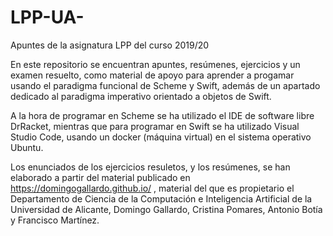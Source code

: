 # LPP-UA-
Apuntes de la asignatura LPP del curso 2019/20

En este repositorio se encuentran apuntes, resúmenes, ejercicios y un examen resuelto, como material de apoyo para
aprender a progamar usando el paradigma funcional de Scheme y Swift, además de un apartado dedicado al paradigma
imperativo orientado a objetos de Swift.

A la hora de programar en Scheme se ha utilizado el IDE de software libre DrRacket, mientras que para programar
en Swift se ha utilizado Visual Studio Code, usando un docker (máquina virtual) en el sistema operativo Ubuntu.

Los enunciados de los ejercicios resuletos, y los resúmenes, se han elaborado a partir del material publicado 
en https://domingogallardo.github.io/ , material del que es propietario el Departamento  de Ciencia de la Computación 
e Inteligencia Artificial de la Universidad de Alicante, Domingo Gallardo, Cristina Pomares, Antonio Botía y 
Francisco Martínez.
